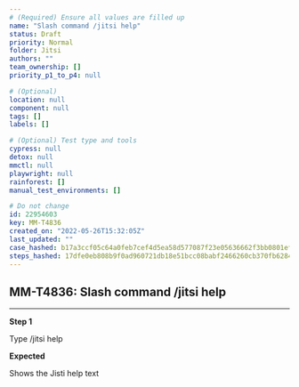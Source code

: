 ```yaml
---
# (Required) Ensure all values are filled up
name: "Slash command /jitsi help"
status: Draft
priority: Normal
folder: Jitsi
authors: ""
team_ownership: []
priority_p1_to_p4: null

# (Optional)
location: null
component: null
tags: []
labels: []

# (Optional) Test type and tools
cypress: null
detox: null
mmctl: null
playwright: null
rainforest: []
manual_test_environments: []

# Do not change
id: 22954603
key: MM-T4836
created_on: "2022-05-26T15:32:05Z"
last_updated: ""
case_hashed: b17a3ccf05c64a0feb7cef4d5ea58d577087f23e05636662f3bb0801efec3acd1f1afe99b4d9395461faf0e52584d040
steps_hashed: 17dfe0eb808b9f0ad960721db18e51bcc08babf2466260cb370fb6284bf0437440524bdabba6963b0eca5ea5a3bf5f63
---
```


<!-- (Auto-generated) Based on frontmatter's "key" and "name" -->

## MM-T4836: Slash command /jitsi help

---

**Step 1**

Type /jitsi help

**Expected**

Shows the Jisti help text
